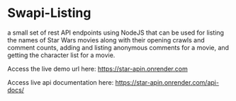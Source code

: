 # Swapi-Listing
 a small set of rest API endpoints using NodeJS that can be used for listing the names of Star Wars movies along with their opening crawls and comment counts, adding and listing anonymous comments for a movie, and getting the character list for a movie.
 
Access the live demo url here: https://star-apin.onrender.com

Access live api documentation here: https://star-apin.onrender.com/api-docs/

